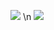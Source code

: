 ![](https://github-readme-stats.vercel.app/api?username=devMEE6&count_private=true&show_icons=true&theme=cobalt)
\n
![]("https://wakatime.com/share/@MEE6/f700bcce-b0a5-4436-bc2a-3988a47a6fa6.svg")

